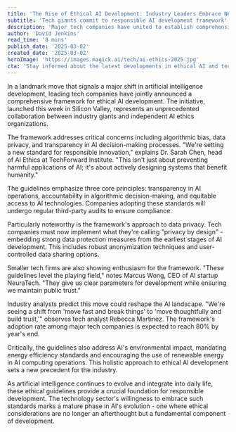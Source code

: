 ```yaml
---
title: 'The Rise of Ethical AI Development: Industry Leaders Embrace New Guidelines'
subtitle: 'Tech giants commit to responsible AI development framework'
description: 'Major tech companies have united to establish comprehensive ethical guidelines for AI development, focusing on transparency, accountability, and equitable access. The framework includes regular third-party audits and strict data privacy measures.'
author: 'David Jenkins'
read_time: '8 mins'
publish_date: '2025-03-02'
created_date: '2025-03-02'
heroImage: 'https://images.magick.ai/tech/ai-ethics-2025.jpg'
cta: 'Stay informed about the latest developments in ethical AI and technology. Follow us on LinkedIn for in-depth analysis and expert insights into the future of responsible innovation.'
---
```


In a landmark move that signals a major shift in artificial intelligence development, leading tech companies have jointly announced a comprehensive framework for ethical AI development. The initiative, launched this week in Silicon Valley, represents an unprecedented collaboration between industry giants and independent AI ethics organizations.

The framework addresses critical concerns including algorithmic bias, data privacy, and transparency in AI decision-making processes. "We're setting a new standard for responsible innovation," explains Dr. Sarah Chen, head of AI Ethics at TechForward Institute. "This isn't just about preventing harmful applications of AI; it's about actively designing systems that benefit humanity."

The guidelines emphasize three core principles: transparency in AI operations, accountability in algorithmic decision-making, and equitable access to AI technologies. Companies adopting these standards will undergo regular third-party audits to ensure compliance.

Particularly noteworthy is the framework's approach to data privacy. Tech companies must now implement what they're calling "privacy by design" - embedding strong data protection measures from the earliest stages of AI development. This includes robust anonymization techniques and user-controlled data sharing options.

Smaller tech firms are also showing enthusiasm for the framework. "These guidelines level the playing field," notes Marcus Wong, CEO of AI startup NeuraTech. "They give us clear parameters for development while ensuring we maintain public trust."

Industry analysts predict this move could reshape the AI landscape. "We're seeing a shift from 'move fast and break things' to 'move thoughtfully and build trust,'" observes tech analyst Rebecca Martinez. The framework's adoption rate among major tech companies is expected to reach 80% by year's end.

Critically, the guidelines also address AI's environmental impact, mandating energy efficiency standards and encouraging the use of renewable energy in AI computing operations. This holistic approach to ethical AI development sets a new precedent for the industry.

As artificial intelligence continues to evolve and integrate into daily life, these ethical guidelines provide a crucial foundation for responsible development. The technology sector's willingness to embrace such standards marks a mature phase in AI's evolution - one where ethical considerations are no longer an afterthought but a fundamental component of development.